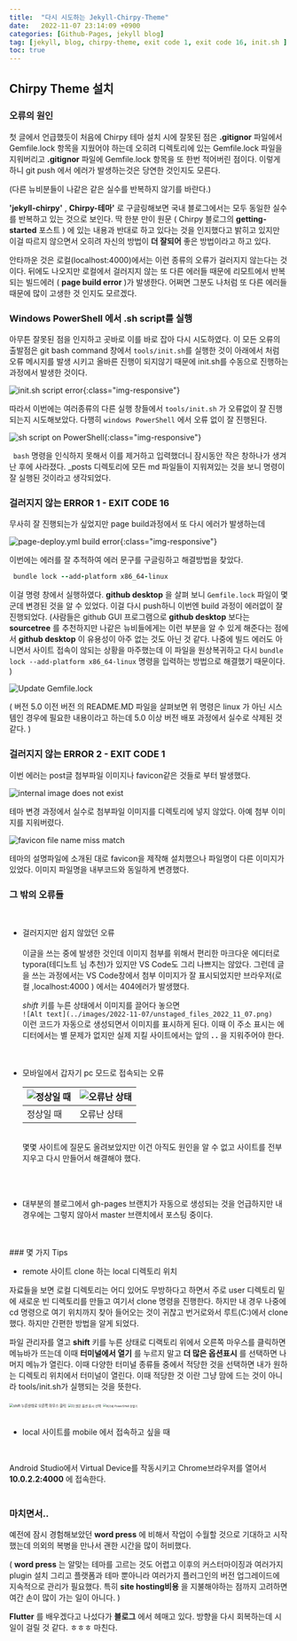 ```yaml
---
title:  "다시 시도하는 Jekyll-Chirpy-Theme"  
date:   2022-11-07 23:14:09 +0900
categories: [Github-Pages, jekyll blog]
tag: [jekyll, blog, chirpy-theme, exit code 1, exit code 16, init.sh ]
toc: true
---
```


## Chirpy Theme 설치

### 오류의 원인

첫 글에서 언급했듯이 처음에 Chirpy 테마 설치 시에 잘못된 점은  __.gitignor__ 파일에서 Gemfile.lock 항목을 지웠어야 하는데 오히려 디렉토리에 있는 Gemfile.lock 파일을 지워버리고   __.gitignor__  파일에 Gemfile.lock 항목을 또 한번 적어버린 점이다. 이렇게 하니 git push 에서 에러가 발생하는것은 당연한 것인지도 모른다.


(다른 뉴비분들이 나같은 같은 실수를 반복하지 않기를 바란다.)


__'jekyll-chirpy'__ , __Chirpy-테마'__ 로 구글링해보면 국내 블로그에서는 모두 동일한 실수를 반복하고 있는 것으로 보인다. 딱 한분 만이 원문 ( Chirpy 블로그의 __getting-started__ 포스트 ) 에 있는 내용과 반대로 하고 있다는 것을 인지했다고 밝히고 있지만 이걸 따르지 않으면서 오히려 자신의 방법이 __더 잘되어__ 좋은 방법이라고 하고 있다.  

안타까운 것은 로컬(localhost:4000)에서는 이런 종류의 오류가 걸러지지 않는다는 것이다. 뒤에도 나오지만 로컬에서 걸러지지 않는 또 다른 에러들 때문에 리모트에서 반복되는 빌드에러 (  __page build error__ )가 발생한다. 어쩌면 그분도 나처럼 또 다른 에러들 때문에 많이 고생한 것 인지도 모르겠다.  



### Windows PowerShell 에서 .sh script를 실행

아무튼 잘못된 점을 인지하고 곳바로 이를 바로 잡아 다시 시도하였다. 이 모든 오류의 출발점은 git bash command 창에서 `tools/init.sh`를 실행한 것이 아래에서 처럼 오류 메시지를 발생 시키고 올바른 진행이 되지않기 때문에 init.sh를 수동으로 진행하는 과정에서 발생한 것이다.

![init.sh script error](/images/2022-11-07/unstaged_files_2022_11_07.png){:class="img-responsive"}


따라서 이번에는 여러종류의 다른 실행 창들에서  `tools/init.sh` 가 오류없이 잘 진행되는지 시도해보았다.  다행히 `windows PowerShell` 에서 오류 없이 잘 진행된다. 

![sh script on PowerShell](/images/2022-11-07/initilize-2022-11-04%20135258.png){:class="img-responsive"}

`` bash`` 명령을 인식하지 못해서 이를 제거하고 입력했더니 잠시동안 작은 창하나가 생겨난 후에 사라졌다.
_posts 디렉토리에 모든 md 파일들이 지워져있는 것을 보니 명령이 잘 실행된 것이라고 생각되었다. 
    
    
### 걸러지지 않는 ERROR 1 - EXIT CODE 16

무사히 잘 진행되는가 싶었지만 page build과정에서 또 다시 에러가 발생하는데 


![page-deploy.yml build error](/images/2022-11-07/error%20code16%20-%202022-11-04%20143534.png){:class="img-responsive"}


이번에는 에러를 잘 추적하여 에러 문구를 구글링하고 해결방법을 찾았다.


``` Ruby
 bundle lock --add-platform x86_64-linux 
```

이걸 명령 창에서 실행하였다.  __github desktop__ 을 살펴 보니 `Gemfile.lock` 파일이 몇 군데 변경된 것을 알 수 있었다. 이걸 다시 push하니 이번엔 build 과정이 에러없이 잘 진행되었다.
(사람들은 github GUI 프로그램으로 __github desktop__ 보다는 __sourcetree__ 를 추천하지만 나같은 뉴비들에게는 이런 부분을 알 수 있게 해준다는 점에서 __github desktop__ 이 유용성이 아주 없는 것도 아닌 것 같다. 나중에 빌드 에러도 아니면서 사이트 접속이 않되는 상황을 마주했는데  이 파일을 원상복귀하고 다시 ``bundle lock --add-platform x86_64-linux`` 명령을 입력하는 방법으로 해결했기 때문이다. )  
  

![Update Gemfile.lock](/images/2022-11-07/Gemfile.lock%20update%202022-11-07%20230743.png)

(  버전 5.0 이전 버전 의 README.MD 파일을 살펴보면 위 명령은 linux 가 아닌 시스템인 경우에 필요한 내용이라고 하는데 5.0 이상 버전 배포 과정에서 실수로 삭제된 것 같다. )

### 걸러지지 않는 ERROR 2 - EXIT CODE 1

이번 에러는 post글 첨부파일 이미지나 favicon같은 것들로 부터 발생했다.
  
  
![internal image does not exist](/images/2022-11-07/error-code1-2022-11-04%20143703.png)

테마 변경 과정에서 실수로 첨부파일 이미지를 디렉토리에 넣지 않았다. 아예 첨부 이미지를 지워버렸다.

![favicon file name miss match](/images/2022-11-07/error-code1-2022-11-04%20232641.png)


테마의 설명파일에 소개된 대로 favicon을 제작해 설치했으나 파일명이 다른 이미지가 있었다. 이미지 파일명을 내부코드와 동일하게 변경했다.
    <br>

### 그 밖의 오류들
 <br>

 - 걸러지지만 쉽지 않았던 오류  
    <br>
   이글을 쓰는 중에 발생한 것인데 이미지 첨부를 위해서 편리한 마크다운 에디터로 typora(테디노트 님 추천)가 있지만 VS Code도 그리 나쁘지는 않았다. 그런데 글을 쓰는 과정에서는 VS Code창에서 첨부 이미지가 잘 표시되었지만 브라우저(로컬 ,localhost:4000 ) 에서는 404에러가 발생했다. 

    _shift_ 키를 누른 상태에서 이미지를 끌어다 놓으면
    <br>
    `` ![Alt text](../images/2022-11-07/unstaged_files_2022_11_07.png) ``
    <br>
    이런 코드가  자동으로 생성되면서 이미지를 표시하게 된다. 이때 이 주소 표시는 에디터에서는 별 문제가 없지만 실제 지킬 사이트에서는 앞의  __. .__ 을 지워주어야 한다.  
     <br> <br> 


 - 모바일에서 갑자기 pc 모드로 접속되는 오류

    | ![정상일 때](/images/2022-11-07/KakaoTalk_20221108_130513037.jpg)  | ![오류난 상태](/images/2022-11-07/KakaoTalk_20221108_130503001.jpg)           |
    |------------------------------------|--------------------------------------|
    |                          정상일 때 |                         오류난 상태 |


    <br>
   몇몇 사이트에 질문도 올려보았지만 이건 아직도 원인을 알 수 없고 사이트를 전부 지우고 다시 만들어서 해결해야 했다.  

   <br/> <br/>
- 대부분의 블로그에서 gh-pages 브랜치가 자동으로 생성되는 것을 언급하지만 내 경우에는 그렇지 않아서 master 브랜치에서 포스팅 중이다.
<br>
 <br>
### 몇 가지 Tips

<br>

- remote 사이트 clone 하는 local 디렉토리 위치

 자료들을 보면 로컬 디렉토리는 어디 있어도 무방하다고 하면서 주로 user 디렉토리 밑에 새로운 빈 디렉토리를 만들고 여기서 clone 명령을 진행한다. 하지만 내 경우 나중에 cd 명령으로 여기 위치까지 찾아 들어오는 것이 귀찮고 번거로와서 루트(C:)에서 clone 했다.
 하지만 간편한 방법을 알게 되었다.

 파일 관리자를 열고 __shift__ 키를 누른 상태로 디랙토리 위에서 오른쪽 마우스를 클릭하면 메뉴바가 뜨는데 이때 __터미널에서 열기__ 를 누르지 말고 __더 많은 옵션표시__ 를 선택하면 나머지 메뉴가 열린다. 이때 다양한 터미널 종류들 중에서 적당한 것을 선택하면 내가 원하는 디렉토리 위치에서 터미널이 열린다. 이때 적당한 것 이란 그냥 맘에 드는 것이 아니라 tools/init.sh가 실행되는 것을 뜻한다. 

<tr>
    <td><img src="/images/2022-11-07/20221108_020943.png" alt="shift 누른상태로 오른쪽 마우스 클릭 " style="zoom:45%;" /> </td>
    <td  > <img src="/images/2022-11-07/20221108_020253.png" alt=" 더 많은 옵션 표시 선택" style="zoom:40%;" /> </td>
    <td  > <img src="/images/2022-11-07/20221108_024500.png" alt="여기에 PowerSHell 창열기" style="zoom:35%;" />  </td>
</tr>
<br/>
<br/>

- local 사이트를 mobile 에서 접속하고 싶을 때

<br/>

Android Studio에서 Virtual Device를 작동시키고 Chrome브라우저를 열어서 __10.0.2.2:4000__ 에 접속한다.
<br/><br/>


### 마치면서..

예전에 잠시 경험해보았던 __word press__ 에 비해서 작업이 수월할 것으로 기대하고 시작했는데 의외의 복병을 만나서 괜한 시간을 많이 허비했다. 

( __word press__ 는 알맞는 테마를 고르는 것도 어렵고 이후의 커스터마이징과 여러가지 plugin 설치 그리고 플랫폼과 테마 뿐아니라 여러가지 플러그인의 버전 업그레이드에 지속적으로 관리가 필요했다. 특히 __site hosting비용__ 을 지불해야하는 점까지 고려하면 여간 손이 많이 가는 일이 아니다. )

__Flutter__ 를 배우겠다고 나섰다가 __블로그__ 에서 헤매고 있다. 방향을 다시 회복하는데 시일이 걸릴 것 같다. ㅎㅎㅎ
마친다.

